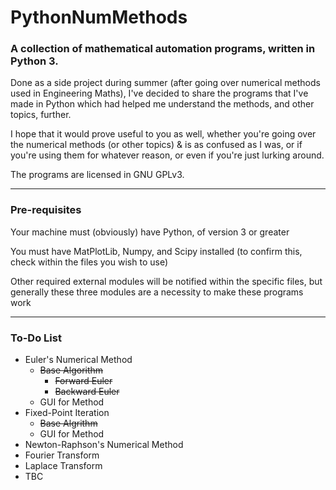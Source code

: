 # PythonNumMethods
### A collection of mathematical automation programs, written in Python 3.

Done as a side project during summer (after going over numerical methods used in Engineering Maths), I've decided to share the programs that I've made in Python which had helped me understand the methods, and other topics, further.

I hope that it would prove useful to you as well, whether you're going over the numerical methods (or other topics) & is as confused as I was, or if you're using them for whatever reason, or even if you're just lurking around.

The programs are licensed in GNU GPLv3.

***

### Pre-requisites

Your machine must (obviously) have Python, of version 3 or greater

You must have MatPlotLib, Numpy, and Scipy installed (to confirm this, check within the files you wish to use)

Other required external modules will be notified within the specific files, but generally these three modules are a necessity to make these programs work

***

### To-Do List

- Euler's Numerical Method
    - ~~Base Algorithm~~
        - ~~Forward Euler~~
        - ~~Backward Euler~~
    - GUI for Method
- Fixed-Point Iteration
    - ~~Base Algrithm~~
    - GUI for Method
- Newton-Raphson's Numerical Method
- Fourier Transform
- Laplace Transform
- TBC
